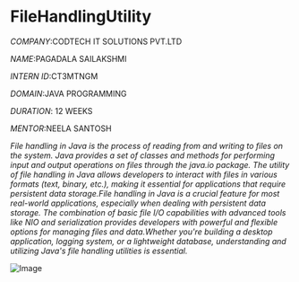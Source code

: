 # FileHandlingUtility

*COMPANY*:CODTECH IT SOLUTIONS PVT.LTD

*NAME*:PAGADALA SAILAKSHMI

*INTERN ID*:CT3MTNGM

*DOMAIN*:JAVA PROGRAMMING

*DURATION*: 12 WEEKS

*MENTOR*:NEELA SANTOSH

*File handling in Java is the process of reading from and writing to files on the system. Java provides a set of classes and methods for performing input and output operations on files through the java.io package. The utility of file handling in Java allows developers to interact with files in various formats (text, binary, etc.), making it essential for applications that require persistent data storage.File handling in Java is a crucial feature for most real-world applications, especially when dealing with persistent data storage. The combination of basic file I/O capabilities with advanced tools like NIO and serialization provides developers with powerful and flexible options for managing files and data.Whether you're building a desktop application, logging system, or a lightweight database, understanding and utilizing Java's file handling utilities is essential.*

![Image](https://github.com/user-attachments/assets/e68dd5af-cec1-4b06-b780-bc352c188938)
